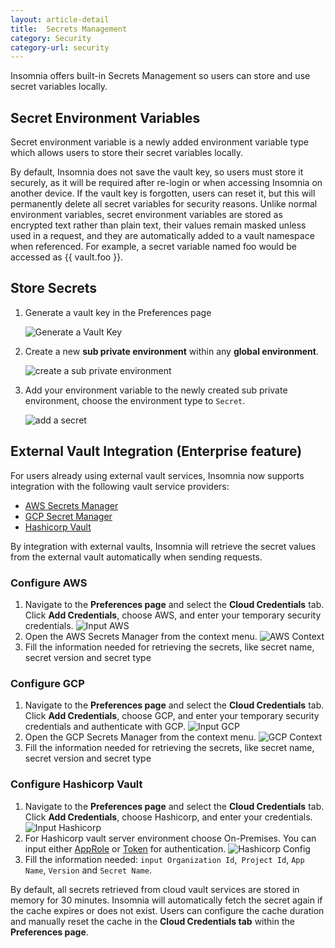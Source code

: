 ```yaml
---
layout: article-detail
title:  Secrets Management
category: Security
category-url: security
---
```



Insomnia offers built-in Secrets Management so users can store and use secret variables locally. 

## Secret Environment Variables

Secret environment variable is a newly added environment variable type which allows users to store their secret variables locally.

By default, Insomnia does not save the vault key, so users must store it securely, as it will be required after re-login or when accessing Insomnia on another device.
If the vault key is forgotten, users can reset it, but this will permanently delete all secret variables for security reasons.
Unlike normal environment variables, secret environment variables are stored as encrypted text rather than plain text, their values remain masked unless used in a request, and they are automatically added to a vault namespace when referenced.
For example, a secret variable named foo would be accessed as {{ vault.foo }}.

## Store Secrets

1. Generate a vault key in the Preferences page

    ![Generate a Vault Key](/assets/images/generate-vault.png)

1. Create a new **sub private environment** within any **global environment**.

    ![create a sub private environment](/assets/images/add-private-environment.png)

1. Add your environment variable to the newly created sub private environment, choose the environment type to `Secret`.

    ![add a secret](/assets/images/choose-secret.png)


## External Vault Integration (Enterprise feature)

For users already using external vault services, Insomnia now supports integration with the following vault service providers:

* [AWS Secrets Manager](https://aws.amazon.com/secrets-manager/)
* [GCP Secret Manager](https://cloud.google.com/security/products/secret-manager?hl=en)
* [Hashicorp Vault](https://www.vaultproject.io/)

By integration with external vaults, Insomnia will retrieve the secret values from the external vault automatically when sending requests.

### Configure AWS

1. Navigate to the **Preferences page** and select the **Cloud Credentials** tab. Click **Add Credentials**, choose AWS, and enter your temporary security credentials.
    ![Input AWS](/assets/images/input-aws.png)
1. Open the AWS Secrets Manager from the context menu. 
    ![AWS Context](/assets/images/aws-context.png)
1. Fill the information needed for retrieving the secrets, like secret name, secret version and secret type

### Configure GCP

1. Navigate to the **Preferences page** and select the **Cloud Credentials** tab. Click **Add Credentials**, choose GCP, and enter your temporary security credentials and authenticate with GCP.
    ![Input GCP](/assets/images/input-aws.png)
1. Open the GCP Secrets Manager from the context menu. 
    ![GCP Context](/assets/images/aws-context.png)
1. Fill the information needed for retrieving the secrets, like secret name, secret version and secret type

### Configure Hashicorp Vault

1. Navigate to the **Preferences page** and select the **Cloud Credentials** tab. Click **Add Credentials**, choose Hashicorp, and enter your credentials.
    ![Input Hashicorp](/assets/images/input-aws.png)
1. For Hashicorp vault server environment choose On-Premises. You can input either [AppRole](https://developer.hashicorp.com/vault/docs/auth/approle) or [Token](https://developer.hashicorp.com/vault/docs/auth/token) for authentication.
    ![Hashicorp Config](/assets/images/hashi-config.png)
1. Fill the information needed:  `input Organization Id`,` Project Id`, `App Name`, `Version` and `Secret Name`.

By default, all secrets retrieved from cloud vault services are stored in memory for 30 minutes. Insomnia will automatically fetch the secret again if the cache expires or does not exist. Users can configure the cache duration and manually reset the cache in the **Cloud Credentials tab** within the **Preferences page**.